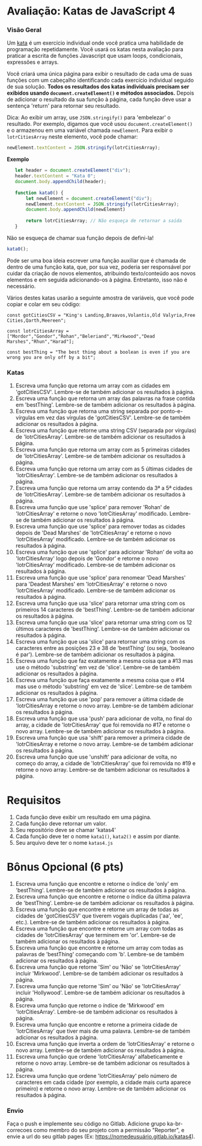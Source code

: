 # Avaliação: Katas de JavaScript 4

### Visão Geral

Um [kata](https://en.wikipedia.org/wiki/Kata_(programming)) é um exercício individual onde você pratica uma habilidade de programação repetidamente. Você usará os katas nesta avaliação para praticar a escrita de funções Javascript que usam loops, condicionais, expressões e arrays.

Você criará uma única página para exibir o resultado de cada uma de suas funções com um cabeçalho identificando cada exercício individual seguido de sua solução. **Todos os resultados dos katas individuais precisam ser exibidos usando `document.createElement()` e métodos associados.** Depois de adicionar o resultado da sua função à página, cada função deve usar a sentença 'return' para retornar seu resultado.

Dica: Ao exibir um array, use `JSON.stringify()` para 'embelezar' o resultado. Por exemplo, digamos que você usou `document.createElement()` e o armazenou em uma variável chamada `newElement`. Para exibir o `lotrCitiesArray` neste elemento, você pode chamar:

```js
newElement.textContent = JSON.stringify(lotrCitiesArray);
```

**Exemplo**

```js
   let header = document.createElement("div");
   header.textContent = "Kata 0";
   document.body.appendChild(header);
 
   function kata0() {
       let newElement = document.createElement("div");
       newElement.textContent = JSON.stringify(lotrCitiesArray);
       document.body.appendChild(newElement)
 
       return lotrCitiesArray; // Não esqueça de retornar a saída
   }
``` 

Não se esqueça de chamar sua função depois de defini-la!

```js
kata0();
```

Pode ser uma boa ideia escrever uma função auxiliar que é chamada de dentro de uma função kata, que, por sua vez, poderia ser responsável por cuidar da criação de novos elementos, atribuindo texto/conteúdo aos novos elementos e em seguida adicionando-os à página. Entretanto, isso não é necessário.

Vários destes katas usarão a seguinte amostra de variáveis, que você pode copiar e colar em seu código:

`const gotCitiesCSV = "King's Landing,Braavos,Volantis,Old Valyria,Free Cities,Qarth,Meereen";`

`const lotrCitiesArray = ["Mordor","Gondor","Rohan","Beleriand","Mirkwood","Dead Marshes","Rhun","Harad"];`

`const bestThing = "The best thing about a boolean is even if you are wrong you are only off by a bit";`

### Katas

1. Escreva uma função que retorna um array com as cidades em 'gotCitiesCSV'. Lembre-se de também adicionar os resultados à página.
1. Escreva uma função que retorna um array das palavras na frase contida em 'bestThing'. Lembre-se de também adicionar os resultados à página.
1. Escreva uma função que retorna uma string separada por ponto-e-vírgulas em vez das vírgulas de 'gotCitiesCSV'. Lembre-se de também adicionar os resultados à página.
1. Escreva uma função que retorne uma string CSV (separada por vírgulas) de 'lotrCitiesArray'. Lembre-se de também adicionar os resultados à página.
1. Escreva uma função que retorna um array com as 5 primeiras cidades de 'lotrCitiesArray'. Lembre-se de também adicionar os resultados à página.
1. Escreva uma função que retorna um array com as 5 últimas cidades de 'lotrCitiesArray'. Lembre-se de também adicionar os resultados à página.
1. Escreva uma função que retorna um array contendo da 3ª a 5ª cidades de 'lotrCitiesArray'. Lembre-se de também adicionar os resultados à página.
1. Escreva uma função que use 'splice' para remover 'Rohan' de 'lotrCitiesArray' e retorne o novo 'lotrCitiesArray' modificado. Lembre-se de também adicionar os resultados à página.
1. Escreva uma função que use 'splice' para remover todas as cidades depois de 'Dead Marshes' de 'lotrCitiesArray' e retorne o novo 'lotrCitiesArray' modificado. Lembre-se de também adicionar os resultados à página.
1. Escreva uma função que use 'splice' para adicionar 'Rohan' de volta ao 'lotrCitiesArray' logo depois de 'Gondor' e retorne o novo 'lotrCitiesArray' modificado. Lembre-se de também adicionar os resultados à página.
1. Escreva uma função que use 'splice' para renomear 'Dead Marshes' para 'Deadest Marshes' em 'lotrCitiesArray' e retorne o novo 'lotrCitiesArray' modificado. Lembre-se de também adicionar os resultados à página.
1. Escreva uma função que usa 'slice' para retornar uma string com os primeiros 14 caracteres de 'bestThing'.  Lembre-se de também adicionar os resultados à página.
1. Escreva uma função que usa 'slice' para retornar uma string com os 12 últimos caracteres de 'bestThing'. Lembre-se de também adicionar os resultados à página.
1. Escreva uma função que usa 'slice' para retornar uma string com os caracteres entre as posições 23 e 38 de 'bestThing' (ou seja, 'booleano é par'). Lembre-se de também adicionar os resultados à página.
1. Escreva uma função que faz exatamente a mesma coisa que a #13 mas use o método 'substring' em vez de 'slice'. Lembre-se de também adicionar os resultados à página.
1. Escreva uma função que faça exatamente a mesma coisa que o #14 mas use o método 'substring' em vez de 'slice'. Lembre-se de também adicionar os resultados à página.
1. Escreva uma função que use 'pop' para remover a última cidade de 'lotrCitiesArray e retorne o novo array. Lembre-se de também adicionar os resultados à página.
1. Escreva uma função que usa 'push' para adicionar de volta, no final do array, a cidade de 'lotrCitiesArray' que foi removida no #17 e retorne o novo array. Lembre-se de também adicionar os resultados à página.
1. Escreva uma função que usa 'shift' para remover a primeira cidade de 'lotrCitiesArray e retorne o novo array. Lembre-se de também adicionar os resultados à página.
1. Escreva uma função que use 'unshift' para adicionar de volta, no começo do array, a cidade de 'lotrCitiesArray' que foi removida no #19 e retorne o novo array. Lembre-se de também adicionar os resultados à página.

# Requisitos

1. Cada função deve exibir um resultado em uma página.
1. Cada função deve retornar um valor.
1. Seu repositório deve se chamar 'katas4'
1. Cada função deve ter o nome `kata1()`, `kata2()` e assim por diante.
1. Seu arquivo deve ter o nome `katas4.js`

# Bônus Opcional (6 pts)

1. Escreva uma função que encontre e retorne o índice de 'only' em 'bestThing'. Lembre-se de também adicionar os resultados à página.
1. Escreva uma função que encontre e retorne o índice da última palavra de 'bestThing'. Lembre-se de também adicionar os resultados à página.
1. Escreva uma função que encontre e retorne um array de todas as cidades de 'gotCitiesCSV' que tiverem vogais duplicadas ('aa', 'ee', etc.). Lembre-se de também adicionar os resultados à página.
1. Escreva uma função que encontre e retorne um array com todas as cidades de 'lotrCitiesArray' que terminem em 'or'. Lembre-se de também adicionar os resultados à página.
1. Escreva uma função que encontre e retorne um array com todas as palavras de 'bestThing' começando com 'b'. Lembre-se de também adicionar os resultados à página.
1. Escreva uma função que retorne 'Sim' ou 'Não' se 'lotrCitiesArray' incluir 'Mirkwood'. Lembre-se de também adicionar os resultados à página.
1. Escreva uma função que retorne 'Sim' ou 'Não' se 'lotrCitiesArray' incluir 'Hollywood'. Lembre-se de também adicionar os resultados à página.
1. Escreva uma função que retorne o índice de 'Mirkwood' em 'lotrCitiesArray'. Lembre-se de também adicionar os resultados à página.
1. Escreva uma função que encontre e retorne a primeira cidade de 'lotrCitiesArray' que tiver mais de uma palavra. Lembre-se de também adicionar os resultados à página.
1. Escreva uma função que inverta a ordem de 'lotrCitiesArray' e retorne o novo array. Lembre-se de também adicionar os resultados à página.
1. Escreva uma função que ordene 'lotrCitiesArray' alfabeticamente e retorne o novo array. Lembre-se de também adicionar os resultados à página.
1. Escreva uma função que ordene 'lotrCitiesArray' pelo número de caracteres em cada cidade (por exemplo, a cidade mais curta aparece primeiro) e retorne o novo array. Lembre-se de também adicionar os resultados à página.

### Envio

Faça o push e implemente seu código no Gitlab. Adicione grupo ka-br-correcoes como membro do seu projeto com a permissão "Reporter", e envie a url do seu gitlab pages (Ex: https://nomedeusuário.gitlab.io/katas4).
